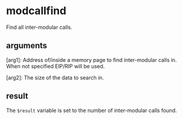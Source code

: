 # modcallfind
Find all inter-modular calls.

## arguments

[arg1]: Address of/inside a memory page to find inter-modular calls in. When not specified EIP/RIP will be used.

[arg2]: The size of the data to search in.

## result

The `$result` variable is set to the number of inter-modular calls found.
